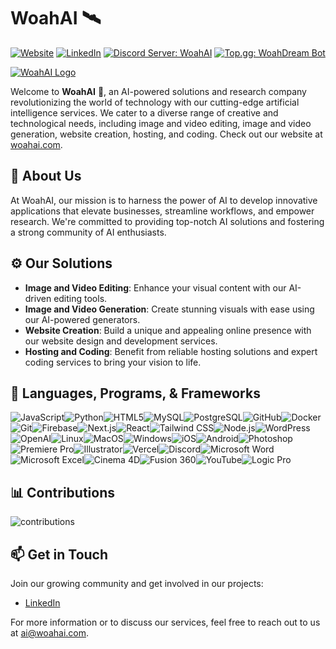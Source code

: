 # WoahAI :artificial_satellite:

[![Website](https://img.shields.io/website?label=woahai.com&style=for-the-badge&url=https%3A%2F%2Fwoahai.com)](https://woahai.com/)
[![LinkedIn](https://img.shields.io/badge/LinkedIn-blue?style=for-the-badge&logo=linkedin)](https://linkedin.com/company/woahai)
[![Discord Server: WoahAI](https://img.shields.io/discord/1017220113159700550?color=7289DA&label=Discord%20Server&logo=discord&logoColor=white&style=for-the-badge)](https://discord.gg/SePkKkUUAG)
[![Top.gg: WoahDream Bot](https://img.shields.io/badge/Top.gg-My%20Bot-brightgreen?style=for-the-badge)](https://top.gg/bot/1124468650154397836)



[![WoahAI Logo](https://woahai.com/fepsatih/2022/09/Untitled-2-1-1536x614.png.webp)](https://woahai.com/)

Welcome to **WoahAI** :rocket:, an AI-powered solutions and research company revolutionizing the world of technology with our cutting-edge artificial intelligence services. We cater to a diverse range of creative and technological needs, including image and video editing, image and video generation, website creation, hosting, and coding. Check out our website at [woahai.com](https://woahai.com/).

## :mag_right: About Us

At WoahAI, our mission is to harness the power of AI to develop innovative applications that elevate businesses, streamline workflows, and empower research. We're committed to providing top-notch AI solutions and fostering a strong community of AI enthusiasts.

## :gear: Our Solutions

- **Image and Video Editing**: Enhance your visual content with our AI-driven editing tools.
- **Image and Video Generation**: Create stunning visuals with ease using our AI-powered generators.
- **Website Creation**: Build a unique and appealing online presence with our website design and development services.
- **Hosting and Coding**: Benefit from reliable hosting solutions and expert coding services to bring your vision to life.

## :microscope: Languages, Programs, & Frameworks

![JavaScript](https://img.shields.io/badge/-JavaScript-%23F7DF1C?style=flat&logo=javascript&logoColor=000000&labelColor=%23F7DF1C&color=%23FFCE5A)![Python](http://img.shields.io/badge/-Python-3776AB?style=flat&logo=python&logoColor=ffffff)![HTML5](https://img.shields.io/badge/-HTML5-%23E44D27?style=flat&logo=html5&logoColor=ffffff)![MySQL](https://img.shields.io/badge/MySQL-4479A1?style=flat&logo=mysql&logoColor=white)![PostgreSQL](https://img.shields.io/badge/PostgreSQL-336791?style=flat&logo=postgresql&logoColor=white)![GitHub](https://img.shields.io/badge/GitHub-181717?style=flat&logo=github&logoColor=white)![Docker](https://img.shields.io/badge/Docker-2496ED?style=flat&logo=docker&logoColor=white)![Git](https://img.shields.io/badge/-Git-%23F05032?style=flat&logo=git&logoColor=%23ffffff)![Firebase](https://img.shields.io/badge/-Firebase-FFCA28?style=flat&logo=firebase&logoColor=ffffff)![Next.js](https://img.shields.io/badge/Next-black?style=flat&logo=next.js&logoColor=ffffff)![React](https://img.shields.io/badge/-React-61DAFB?style=flat&logo=react&logoColor=ffffff)![Tailwind CSS](https://img.shields.io/badge/Tailwind_CSS-38B2AC?style=flat&logo=tailwind-css&logoColor=white)![Node.js](https://img.shields.io/badge/-Nodejs-339933?style=flat&logo=Node.js&logoColor=ffffff)![WordPress](https://img.shields.io/badge/-WordPress-black?style=flat&logo=wordpress&logoColor=ffffff)![OpenAI](https://img.shields.io/badge/-OpenAI-black?style=flat&logo=openai&logoColor=ffffff)![Linux](https://img.shields.io/badge/-Linux-0078D6?style=plastic&logo=linux&logoColor=ffffff)![MacOS](https://img.shields.io/badge/-MacOS-000000?style=plastic&logo=apple&logoColor=ffffff)![Windows](https://img.shields.io/badge/-Windows-0078D6?style=plastic&logo=windows&logoColor=ffffff)![iOS](https://img.shields.io/badge/-iOS-000000?style=plastic&logo=ios&logoColor=ffffff)![Android](https://img.shields.io/badge/-Android-3DDC84?style=plastic&logo=android&logoColor=ffffff)![Photoshop](https://img.shields.io/badge/-Photoshop-31A8FF?style=plastic&logo=adobephotoshop&logoColor=ffffff)![Premiere Pro](https://img.shields.io/badge/-PremierePro-EA77FF?style=plastic&logo=adobepremierepro&logoColor=ffffff)![Illustrator](https://img.shields.io/badge/-Illustrator-FF9A00?style=plastic&logo=adobeillustrator&logoColor=ffffff)![Vercel](https://img.shields.io/badge/Vercel-000000?style=flat&logo=vercel&logoColor=white)![Discord](https://img.shields.io/badge/Discord-5865F2?style=flat&logo=discord&logoColor=white)![Microsoft Word](https://img.shields.io/badge/Microsoft_Word-2B579A?style=flat&logo=microsoft-word&logoColor=white)![Microsoft Excel](https://img.shields.io/badge/Microsoft_Excel-217346?style=flat&logo=microsoft-excel&logoColor=white)![Cinema 4D](https://img.shields.io/badge/Cinema%204D-011A6A?style=flat&logo=Cinema%204D&logoColor=white)![Fusion 360](https://img.shields.io/badge/Fusion%20360-FF6D00?style=flat&logo=Autodesk&logoColor=white)![YouTube](https://img.shields.io/badge/YouTube-FF0000?style=flat&logo=youtube&logoColor=white)![Logic Pro](https://img.shields.io/badge/Logic%20Pro-X-000000?style=flat&logo=logic%20pro&logoColor=white)

## :bar_chart: Contributions

![contributions](https://github.com/Woahai321/README/assets/115117306/36426eec-dca2-4b88-ad70-7107442e95fa)

## :mailbox: Get in Touch

Join our growing community and get involved in our projects:

- [LinkedIn](https://linkedin.com/company/woahai)

For more information or to discuss our services, feel free to reach out to us at [ai@woahai.com](mailto:ai@woahai.com).
